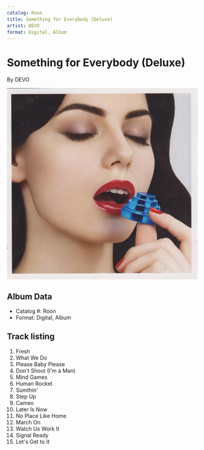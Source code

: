 ```yaml
---
catalog: Roon
title: Something for Everybody (Deluxe)
artist: DEVO
format: Digital, Album
---
```


# Something for Everybody (Deluxe)

By DEVO

![](../../assets/albumcovers/DEVO-Something_for_Everybody_Deluxe.png)

## Album Data

- Catalog #: Roon
- Format: Digital, Album


## Track listing


1. Fresh
2. What We Do
3. Please Baby Please
4. Don't Shoot (I'm a Man)
5. Mind Games
6. Human Rocket
7. Sumthin'
8. Step Up
9. Cameo
10. Later Is Now
11. No Place Like Home
12. March On
13. Watch Us Work It
14. Signal Ready
15. Let's Get to It


